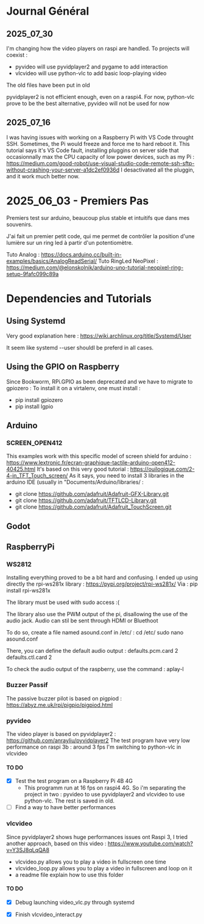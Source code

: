 
# Journal Général

## 2025_07_30

I'm changing how the video players on raspi are handled. To projects will coexist :
- pyvideo will use pyvidplayer2 and pygame to add interaction
- vlcvideo will use python-vlc to add basic loop-playing video

The old files have been put in old

pyvidplayer2 is not efficient enough, even on a raspi4. For now, python-vlc prove to be the best alternative, pyvideo will not be used for now

## 2025_07_16

I was having issues with working on a Raspberry Pi with VS Code throught SSH. Sometimes, the Pi would freeze and force me to hard reboot it.
This tutorial says it's VS Code fault, installing pluggins on server side that occasionnally max the CPU capacity of low power devices, such as my Pi : https://medium.com/good-robot/use-visual-studio-code-remote-ssh-sftp-without-crashing-your-server-a1dc2ef0936d
I desactivated all the pluggin, and it work much better now.

# 2025_06_03 - Premiers Pas
Premiers test sur arduino, beaucoup plus stable et intuitifs que dans mes souvenirs.

J'ai fait un premier petit code, qui me permet de contrôler la position d'une lumière sur un ring led à partir d'un potentiomètre.

Tuto Analog : https://docs.arduino.cc/built-in-examples/basics/AnalogReadSerial/
Tuto RingLed NeoPixel : https://medium.com/@elonskolnik/arduino-uno-tutorial-neopixel-ring-setup-9fafc099c89a

# Dependencies and Tutorials

## Using Systemd

Very good explanation here : https://wiki.archlinux.org/title/Systemd/User

It seem like systemd --user shouldl be preferd in all cases.

## Using the GPIO on Raspberry

Since Bookworm, RPi.GPIO as been deprecated and we have to migrate to gpiozero :
To install it on a virtalenv, one must install :
 - pip install gpiozero
 - pip install lgpio

## Arduino

### SCREEN_OPEN412

This examples work with this specific model of screen shield for arduino : https://www.lextronic.fr/ecran-graphique-tactile-arduino-open412-40425.html
It's based on this very good tutorial : https://ouilogique.com/2-4-in_TFT_Touch_screen/
As it says, you need to install 3 libraries in the arduino IDE (usually in "Documents/Arduino/libraries/ : 
- git clone https://github.com/adafruit/Adafruit-GFX-Library.git
- git clone https://github.com/adafruit/TFTLCD-Library.git
- git clone https://github.com/adafruit/Adafruit_TouchScreen.git

## Godot

## RaspberryPi

### WS2812

Installing everything proved to be a bit hard and confusing. I ended up using directly the rpi-ws281x library : https://pypi.org/project/rpi-ws281x/
Via : pip install rpi-ws281x

The library must be used with sudo access :(

The library also use the PWM output of the pi, disallowing the use of the audio jack. Audio can stil be sent through HDMI or Bluethoot

To do so, create a file named asound.conf in /etc/ :
cd /etc/
sudo nano asound.conf

There, you can define the default audio output :
defaults.pcm.card 2
defaults.ctl.card 2

To check the audio output of the raspberry, use the command : aplay-l


### Buzzer Passif

The passive buzzer pilot is based on pigpiod : https://abyz.me.uk/rpi/pigpio/pigpiod.html

### pyvideo

The video player is based on pyvidplayer2 : https://github.com/anrayliu/pyvidplayer2
The test program have very low performance on raspi 3b : around 3 fps
I'm switching to python-vlc in vlcvideo

#### TO DO
- [x] Test the test program on a Raspberry Pi 4B 4G
    - This programm run at 16 fps on raspi4 4G. So i'm separating the project in two : pyvideo to use pyvidplayer2 and vlcvideo to use python-vlc. The rest is saved in old.
- [ ] Find a way to have better performances

### vlcvideo

Since pyvidplayer2 shows huge performances issues ont Raspi 3, I tried another approach, based on this video : https://www.youtube.com/watch?v=Y3SJ8qLqQA8

- vlcvideo.py allows you to play a video in fullscreen one time
- vlcvideo_loop.py allows you to play a video in fullscreen and loop on it
- a readme file explain how to use this folder

#### TO DO
- [x] Debug launching video_vlc.py through systemd
- [x] Finish vlcvideo_interact.py

